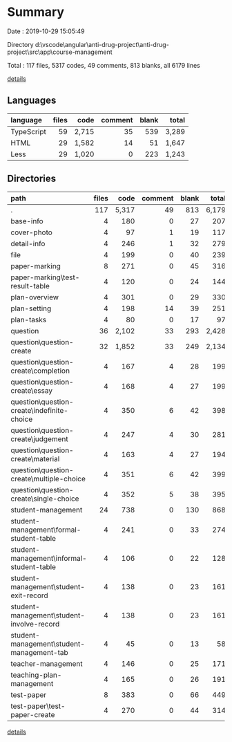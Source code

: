 # Summary

Date : 2019-10-29 15:05:49

Directory d:\vscode\angular\anti-drug-project\anti-drug-project\src\app\course-management

Total : 117 files,  5317 codes, 49 comments, 813 blanks, all 6179 lines

[details](details.md)

## Languages
| language | files | code | comment | blank | total |
| :--- | ---: | ---: | ---: | ---: | ---: |
| TypeScript | 59 | 2,715 | 35 | 539 | 3,289 |
| HTML | 29 | 1,582 | 14 | 51 | 1,647 |
| Less | 29 | 1,020 | 0 | 223 | 1,243 |

## Directories
| path | files | code | comment | blank | total |
| :--- | ---: | ---: | ---: | ---: | ---: |
| . | 117 | 5,317 | 49 | 813 | 6,179 |
| base-info | 4 | 180 | 0 | 27 | 207 |
| cover-photo | 4 | 97 | 1 | 19 | 117 |
| detail-info | 4 | 246 | 1 | 32 | 279 |
| file | 4 | 199 | 0 | 40 | 239 |
| paper-marking | 8 | 271 | 0 | 45 | 316 |
| paper-marking\test-result-table | 4 | 120 | 0 | 24 | 144 |
| plan-overview | 4 | 301 | 0 | 29 | 330 |
| plan-setting | 4 | 198 | 14 | 39 | 251 |
| plan-tasks | 4 | 80 | 0 | 17 | 97 |
| question | 36 | 2,102 | 33 | 293 | 2,428 |
| question\question-create | 32 | 1,852 | 33 | 249 | 2,134 |
| question\question-create\completion | 4 | 167 | 4 | 28 | 199 |
| question\question-create\essay | 4 | 168 | 4 | 27 | 199 |
| question\question-create\indefinite-choice | 4 | 350 | 6 | 42 | 398 |
| question\question-create\judgement | 4 | 247 | 4 | 30 | 281 |
| question\question-create\material | 4 | 163 | 4 | 27 | 194 |
| question\question-create\multiple-choice | 4 | 351 | 6 | 42 | 399 |
| question\question-create\single-choice | 4 | 352 | 5 | 38 | 395 |
| student-management | 24 | 738 | 0 | 130 | 868 |
| student-management\formal-student-table | 4 | 241 | 0 | 33 | 274 |
| student-management\informal-student-table | 4 | 106 | 0 | 22 | 128 |
| student-management\student-exit-record | 4 | 138 | 0 | 23 | 161 |
| student-management\student-involve-record | 4 | 138 | 0 | 23 | 161 |
| student-management\student-management-tab | 4 | 45 | 0 | 13 | 58 |
| teacher-management | 4 | 146 | 0 | 25 | 171 |
| teaching-plan-management | 4 | 165 | 0 | 26 | 191 |
| test-paper | 8 | 383 | 0 | 66 | 449 |
| test-paper\test-paper-create | 4 | 270 | 0 | 44 | 314 |

[details](details.md)